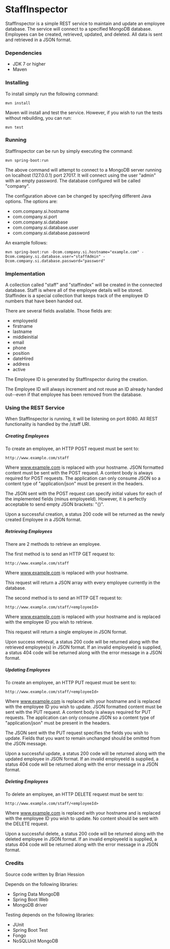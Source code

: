 # StaffInspector

StaffInspector is a simple REST service to maintain and update an 
employee database. The service will connect to a specified MongoDB 
database. Employees can be created, retrieved, updated, and deleted. 
All data is sent and retrieved in a JSON format.

### Dependencies

* JDK 7 or higher
* Maven

### Installing

To install simply run the following command:

	mvn install

Maven will install and test the service. However, if you wish to run 
the tests without rebuilding, you can run:

	mvn test

### Running

StaffInspector can be run by simply executing the command:

	mvn spring-boot:run

The above command will attempt to connect to a MongoDB server running 
on localhost (127.0.0.1) port 27017. It will connect using the user 
"admin" with an empty password. The database configured will be called 
"company".

The configuration above can be changed by specifying different Java 
options. The options are:

* com.company.si.hostname
* com.company.si.port
* com.company.si.database
* com.company.si.database.user
* com.company.si.database.password

An example follows:

	mvn spring-boot:run -Dcom.company.si.hostname="example.com" -Dcom.company.si.database.user="staffAdmin" -Dcom.company.si.database.password="password"

### Implementation

A collection called "staff" and "staffindex" will be created in the 
connected database. Staff is where all of the employee details will 
be stored. Staffindex is a special collection that keeps track of the 
employee ID numbers that have been handed out.

There are several fields available. Those fields are:

* employeeId
* firstname
* lastname
* middleinitial
* email
* phone
* position
* dateHired
* address
* active

The Employee ID is generated by StaffInspector during the creation. 

The Employee ID will always increment and not reuse an ID already 
handed out--even if that employee has been removed from the database.

### Using the REST Service

When StaffInspector is running, it will be listening on port 8080.
All REST functionality is handled by the /staff URI.

##### Creating Employees

To create an employee, an HTTP POST request must be sent to:

	http://www.example.com/staff

Where www.example.com is replaced with your hostname. JSON formatted 
content must be sent with the POST request. A content body is always 
required for POST requests. The application can only consume JSON so 
a content type of "application/json" must be present in the headers.

The JSON sent with the POST request can specify initial values for
each of the implemented fields (minus employeeId). However, it is 
perfectly acceptable to send empty JSON brackets: "{}".

Upon a successful creation, a status 200 code will be returned as 
the newly created Employee in a JSON format.

##### Retrieving Employees

There are 2 methods to retrieve an employee.

The first method is to send an HTTP GET request to:

	http://www.example.com/staff

Where www.example.com is replaced with your hostname.

This request will return a JSON array with every employee currently in 
the database.

The second method is to send an HTTP GET request to:

	http://www.example.com/staff/<employeeId>

Where www.example.com is replaced with your hostname and <employeeId> 
is replaced with the employee ID you wish to retrieve.

This request will return a single employee in JSON format.

Upon success retrieval, a status 200 code will be returned along with 
the retrieved employee(s) in JSON format. If an invalid employeeId is 
supplied, a status 404 code will be returned along with the error 
message in a JSON format.

##### Updating Employees

To create an employee, an HTTP PUT request must be sent to:

	http://www.example.com/staff/<employeeId>

Where www.example.com is replaced with your hostname and <employeeId> 
is replaced with the employee ID you wish to update. JSON formatted 
content must be sent with the PUT request. A content body is always 
required for PUT requests. The application can only consume JSON so 
a content type of "application/json" must be present in the headers.

The JSON sent with the PUT request specifies the fields you wish to 
update. Fields that you want to remain unchanged should be omitted 
from the JSON message.

Upon a successful update, a status 200 code will be returned along 
with the updated employee in JSON format. If an invalid employeeId 
is supplied, a status 404 code will be returned along with the error 
message in a JSON format.

##### Deleting Employees

To delete an employee, an HTTP DELETE request must be sent to:

	http://www.example.com/staff/<employeeId>

Where www.example.com is replaced with your hostname and <employeeId> 
is replaced with the employee ID you wish to update. No content 
should be sent with the DELETE request.

Upon a successful delete, a status 200 code will be returned along 
with the deleted employee in JSON format. If an invalid employeeId 
is supplied, a status 404 code will be returned along with the error 
message in a JSON format.

### Credits

Source code written by Brian Hession

Depends on the following libraries:

* Spring Data MongoDB
* Spring Boot Web
* MongoDB driver

Testing depends on the following libraries:

* JUnit
* Spring Boot Test
* Fongo
* NoSQLUnit MongoDB
